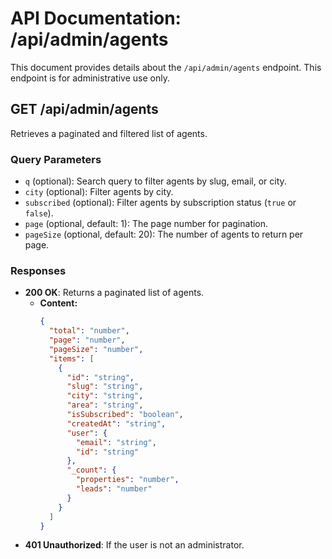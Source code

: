 # API Documentation: /api/admin/agents

This document provides details about the `/api/admin/agents` endpoint. This endpoint is for administrative use only.

## GET /api/admin/agents

Retrieves a paginated and filtered list of agents.

### Query Parameters

- `q` (optional): Search query to filter agents by slug, email, or city.
- `city` (optional): Filter agents by city.
- `subscribed` (optional): Filter agents by subscription status (`true` or `false`).
- `page` (optional, default: 1): The page number for pagination.
- `pageSize` (optional, default: 20): The number of agents to return per page.

### Responses

- **200 OK**: Returns a paginated list of agents.
  - **Content:**
    ```json
    {
      "total": "number",
      "page": "number",
      "pageSize": "number",
      "items": [
        {
          "id": "string",
          "slug": "string",
          "city": "string",
          "area": "string",
          "isSubscribed": "boolean",
          "createdAt": "string",
          "user": {
            "email": "string",
            "id": "string"
          },
          "_count": {
            "properties": "number",
            "leads": "number"
          }
        }
      ]
    }
    ```
- **401 Unauthorized**: If the user is not an administrator.
